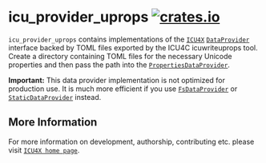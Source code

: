 # icu_provider_uprops [![crates.io](http://meritbadge.herokuapp.com/icu_provider_uprops)](https://crates.io/crates/icu_provider_uprops)

`icu_provider_uprops` contains implementations of the [`ICU4X`]
[`DataProvider`] interface backed by TOML files exported by the
ICU4C icuwriteuprops tool. Create a directory containing TOML files for
the necessary Unicode properties and then pass the path into the
[`PropertiesDataProvider`].

**Important:** This data provider implementation is not optimized
for production use.  It is much more efficient if you use
[`FsDataProvider`] or [`StaticDataProvider`] instead.

[`ICU4X`]: ../icu/index.html
[`DataProvider`]: icu_provider::prelude::DataProvider
[`FsDataProvider`]: ../icu_provider_fs/struct.FsDataProvider.html
[`StaticDataProvider`]: ../icu_provider_blob/struct.StaticDataProvider.html
[`PropertiesDataProvider`]: binary::PropertiesDataProvider

## More Information

For more information on development, authorship, contributing etc. please visit [`ICU4X home page`](https://github.com/unicode-org/icu4x).
